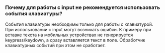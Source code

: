 ### Почему для работы с input не рекомендуется использовать события клавиатуры?

События клавиатуры необходимы только для работы с клавиатурой. При использовании с input могут возникать ошибки. К примеру при вставке текста на мобильных устройствах не генерируется keypress/keydown, а сразу вставляется текст в поле. Обработчик клавиатурных событий при этом не сработает.  